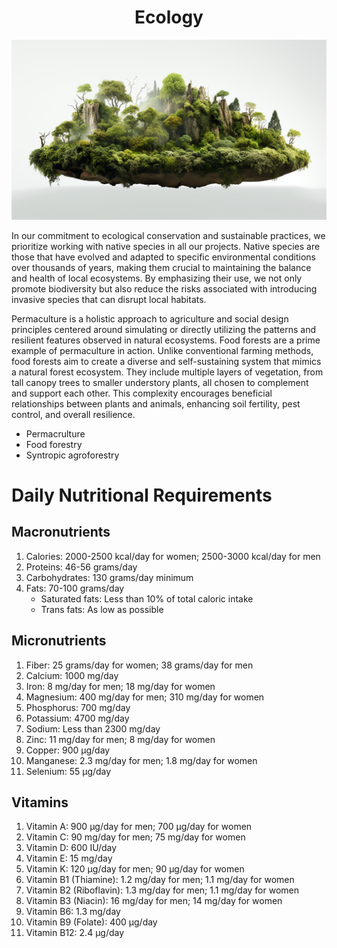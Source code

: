 <h1 align="center"> Ecology </h1>

<p align="center" width="100%"><img src="../images/ecology.png" /></p>

In our commitment to ecological conservation and sustainable practices, we prioritize working with native species in all our projects. Native species are those that have evolved and adapted to specific environmental conditions over thousands of years, making them crucial to maintaining the balance and health of local ecosystems. By emphasizing their use, we not only promote biodiversity but also reduce the risks associated with introducing invasive species that can disrupt local habitats.

Permaculture is a holistic approach to agriculture and social design principles centered around simulating or directly utilizing the patterns and resilient features observed in natural ecosystems. Food forests are a prime example of permaculture in action. Unlike conventional farming methods, food forests aim to create a diverse and self-sustaining system that mimics a natural forest ecosystem. They include multiple layers of vegetation, from tall canopy trees to smaller understory plants, all chosen to complement and support each other. This complexity encourages beneficial relationships between plants and animals, enhancing soil fertility, pest control, and overall resilience.

- Permacrulture
- Food forestry
- Syntropic agroforestry

# Daily Nutritional Requirements

## Macronutrients

1. Calories: 2000-2500 kcal/day for women; 2500-3000 kcal/day for men
1. Proteins: 46-56 grams/day
1. Carbohydrates: 130 grams/day minimum
1. Fats: 70-100 grams/day
    - Saturated fats: Less than 10% of total caloric intake
    - Trans fats: As low as possible

## Micronutrients

1. Fiber: 25 grams/day for women; 38 grams/day for men
1. Calcium: 1000 mg/day
1. Iron: 8 mg/day for men; 18 mg/day for women
1. Magnesium: 400 mg/day for men; 310 mg/day for women
1. Phosphorus: 700 mg/day
1. Potassium: 4700 mg/day
1. Sodium: Less than 2300 mg/day
1. Zinc: 11 mg/day for men; 8 mg/day for women
1. Copper: 900 µg/day
1. Manganese: 2.3 mg/day for men; 1.8 mg/day for women
1. Selenium: 55 µg/day

## Vitamins

1. Vitamin A: 900 µg/day for men; 700 µg/day for women
1. Vitamin C: 90 mg/day for men; 75 mg/day for women
1. Vitamin D: 600 IU/day
1. Vitamin E: 15 mg/day
1. Vitamin K: 120 µg/day for men; 90 µg/day for women
1. Vitamin B1 (Thiamine): 1.2 mg/day for men; 1.1 mg/day for women
1. Vitamin B2 (Riboflavin): 1.3 mg/day for men; 1.1 mg/day for women
1. Vitamin B3 (Niacin): 16 mg/day for men; 14 mg/day for women
1. Vitamin B6: 1.3 mg/day
1. Vitamin B9 (Folate): 400 µg/day
1. Vitamin B12: 2.4 µg/day
